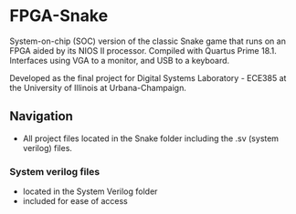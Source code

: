 # FPGA-Snake
System-on-chip (SOC) version of the classic Snake game that runs on an FPGA aided by its NIOS II processor. Compiled with Quartus Prime 18.1. 
Interfaces using VGA to a monitor, and USB to a keyboard. 

Developed as the final project for Digital Systems Laboratory - ECE385 at the University of Illinois at Urbana-Champaign.
## Navigation
- All project files located in the Snake folder including the .sv (system verilog) files.
### System verilog files
- located in the System Verilog folder
- included for ease of access
